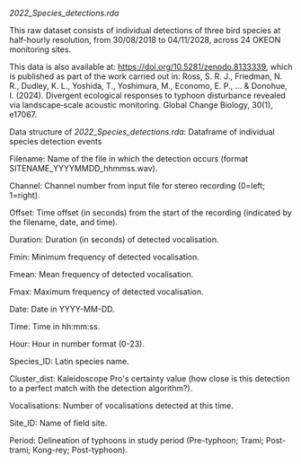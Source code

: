 
_2022_Species_detections.rda_

This raw dataset consists of individual detections of three bird species at half-hourly resolution, from 30/08/2018 to 04/11/2028, across 24 OKEON monitoring sites.

This data is also available at: https://doi.org/10.5281/zenodo.8133339, which is published as part of the work carried out in:
Ross, S. R. J., Friedman, N. R., Dudley, K. L., Yoshida, T., Yoshimura, M., Economo, E. P., ... & Donohue, I. (2024). Divergent ecological responses to typhoon disturbance revealed via landscape‐scale acoustic monitoring. Global Change Biology, 30(1), e17067.



Data structure of _2022_Species_detections.rda_: Dataframe of individual species detection events

Filename: Name of the file in which the detection occurs (format SITENAME_YYYYMMDD_hhmmss.wav). 

Channel: Channel number from input file for stereo recording (0=left; 1=right).

Offset: Time offset (in seconds) from the start of the recording (indicated by the filename, date, and time). 

Duration: Duration (in seconds) of detected vocalisation.

Fmin: Minimum frequency of detected vocalisation.

Fmean: Mean frequency of detected vocalisation.

Fmax: Maximum frequency of detected vocalisation.

Date: Date in YYYY-MM-DD.

Time: Time in hh:mm:ss.

Hour: Hour in number format (0-23).

Species_ID: Latin species name.

Cluster_dist: Kaleidoscope Pro's certainty value (how close is this detection to a perfect match with the detection algorithm?).

Vocalisations: Number of vocalisations detected at this time.

Site_ID: Name of field site.

Period: Delineation of typhoons in study period (Pre-typhoon; Trami; Post-trami; Kong-rey; Post-typhoon).


